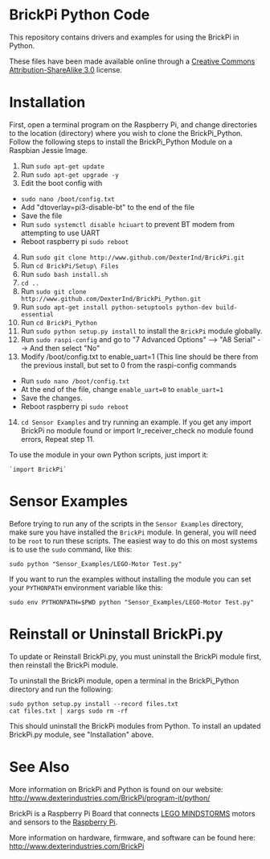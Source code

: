 BrickPi Python Code
===================

This repository contains drivers and examples for using the BrickPi in Python.

These files have been made available online through a [Creative Commons Attribution-ShareAlike 3.0](http://creativecommons.org/licenses/by-sa/3.0/) license.

Installation
============

First, open a terminal program on the Raspberry Pi, and change directories to the location (directory) where you wish to clone the BrickPi_Python.
Follow the following steps to install the BrickPi_Python Module on a Raspbian Jessie Image.
 
1. Run `sudo apt-get update`
2. Run `sudo apt-get upgrade -y`
3. Edit the boot config with
  * `sudo nano /boot/config.txt`
  * Add "dtoverlay=pi3-disable-bt" to the end of the file
  * Save the file
  * Run `sudo systemctl disable hciuart` to prevent BT modem from attempting to use UART
  * Reboot raspberry pi `sudo reboot`
4. Run `sudo git clone http://www.github.com/DexterInd/BrickPi.git`
5. Run `cd BrickPi/Setup\ Files`
6. Run `sudo bash install.sh`
7. `cd ..`
8. Run `sudo git clone http://www.github.com/DexterInd/BrickPi_Python.git`
9. Run `sudo apt-get install python-setuptools python-dev build-essential`
10. Run `cd BrickPi_Python`
11. Run `sudo python setup.py install` to install the `BrickPi` module globally.
12. Run `sudo raspi-config` and go to "7 Advanced Options" --> "A8 Serial" --> And then select "No"
13. Modify /boot/config.txt to enable_uart=1 (This line should be there from the previous install, but set to 0 from the raspi-config commands
  * Run `sudo nano /boot/config.txt`
  * At the end of the file, change `enable_uart=0` to `enable_uart=1`
  * Save the changes.
  * Reboot raspberry pi `sudo reboot`
14. `cd Sensor Examples`
and try running an example. If you get any import BrickPi no module found or import Ir_receiver_check no module found errors, Repeat step 11.

To use the module in your own Python scripts, just import it:

    `import BrickPi`

Sensor Examples
===============

Before trying to run any of the scripts in the `Sensor Examples` directory,
make sure you have installed the `BrickPi` module.  In general, you
will need to be `root` to run these scripts.  The easiest way to do
this on most systems is to use the `sudo` command, like this:

    sudo python "Sensor_Examples/LEGO-Motor Test.py"

If you want to run the examples without installing the module you can
set your `PYTHONPATH` environment variable like this:

    sudo env PYTHONPATH=$PWD python "Sensor_Examples/LEGO-Motor Test.py"

Reinstall or Uninstall BrickPi.py
========

To update or Reinstall BrickPi.py, you must uninstall the BrickPi module first, then reinstall the BrickPi module.

To uninstall the BrickPi module, open a terminal in the BrickPi_Python directory and run the following:

	sudo python setup.py install --record files.txt
	cat files.txt | xargs sudo rm -rf

This should uninstall the BrickPi modules from Python.  To install an updated BrickPi.py module, see "Installation" above.
		
	
See Also
========

More information on BrickPi and Python is found on our website:
<http://www.dexterindustries.com/BrickPi/program-it/python/>

BrickPi is a Raspberry Pi Board that connects [LEGO MINDSTORMS][]
motors and sensors to the [Raspberry Pi][].

More information on hardware, firmware, and software can be found
here:  <http://www.dexterindustries.com/BrickPi>

[lego mindstorms]: http://mindstorms.lego.com/
[raspberry pi]: http://www.raspberrypi.org/

